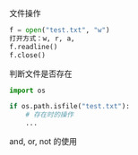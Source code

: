 文件操作

``` python
f = open("test.txt", "w")
打开方式：w, r, a, 
f.readline()
f.close()
```

判断文件是否存在
``` python
import os

if os.path.isfile("test.txt"):
	# 存在时的操作
	...
```


and, or, not 的使用
